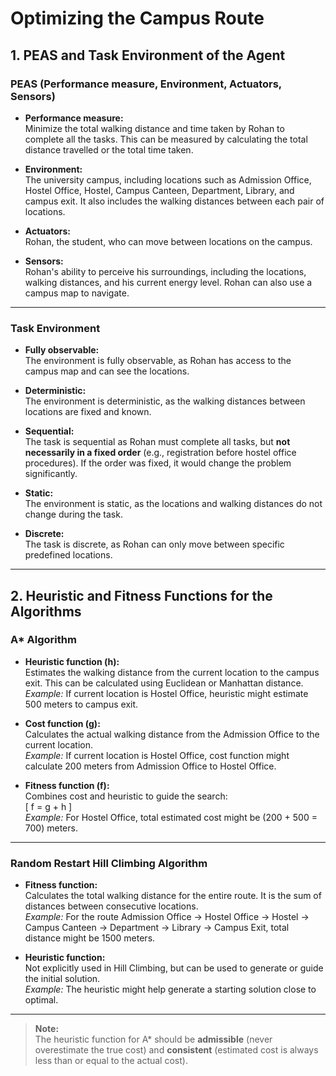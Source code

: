# Optimizing the Campus Route

## 1. PEAS and Task Environment of the Agent

### PEAS (Performance measure, Environment, Actuators, Sensors)

- **Performance measure:**  
  Minimize the total walking distance and time taken by Rohan to complete all the tasks. This can be measured by calculating the total distance travelled or the total time taken.

- **Environment:**  
  The university campus, including locations such as Admission Office, Hostel Office, Hostel, Campus Canteen, Department, Library, and campus exit. It also includes the walking distances between each pair of locations.

- **Actuators:**  
  Rohan, the student, who can move between locations on the campus.

- **Sensors:**  
  Rohan's ability to perceive his surroundings, including the locations, walking distances, and his current energy level. Rohan can also use a campus map to navigate.

---

### Task Environment

- **Fully observable:**  
  The environment is fully observable, as Rohan has access to the campus map and can see the locations.

- **Deterministic:**  
  The environment is deterministic, as the walking distances between locations are fixed and known.

- **Sequential:**  
  The task is sequential as Rohan must complete all tasks, but **not necessarily in a fixed order** (e.g., registration before hostel office procedures). If the order was fixed, it would change the problem significantly.

- **Static:**  
  The environment is static, as the locations and walking distances do not change during the task.

- **Discrete:**  
  The task is discrete, as Rohan can only move between specific predefined locations.

---

## 2. Heuristic and Fitness Functions for the Algorithms

### A* Algorithm

- **Heuristic function (h):**  
  Estimates the walking distance from the current location to the campus exit. This can be calculated using Euclidean or Manhattan distance.  
  *Example:* If current location is Hostel Office, heuristic might estimate 500 meters to campus exit.

- **Cost function (g):**  
  Calculates the actual walking distance from the Admission Office to the current location.  
  *Example:* If current location is Hostel Office, cost function might calculate 200 meters from Admission Office to Hostel Office.

- **Fitness function (f):**  
  Combines cost and heuristic to guide the search:  
  \[
  f = g + h
  \]  
  *Example:* For Hostel Office, total estimated cost might be \(200 + 500 = 700\) meters.

---

### Random Restart Hill Climbing Algorithm

- **Fitness function:**  
  Calculates the total walking distance for the entire route. It is the sum of distances between consecutive locations.  
  *Example:* For the route Admission Office -> Hostel Office -> Hostel -> Campus Canteen -> Department -> Library -> Campus Exit, total distance might be 1500 meters.

- **Heuristic function:**  
  Not explicitly used in Hill Climbing, but can be used to generate or guide the initial solution.  
  *Example:* The heuristic might help generate a starting solution close to optimal.

---

> **Note:**  
> The heuristic function for A* should be **admissible** (never overestimate the true cost) and **consistent** (estimated cost is always less than or equal to the actual cost).

